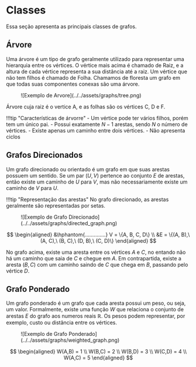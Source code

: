 # Classes

Essa seção apresenta as principais classes de grafos.

## Árvore
Uma árvore é um tipo de grafo geralmente utilizado para representar uma hierarquia entre os vértices. O vértice mais acima é chamado de Raiz, e a altura de cada vértice representa a sua distância até a raiz. Um vértice que não tem filhos é chamado de Folha. Chamamos de floresta um grafo em que todas suas componentes conexas são uma árvore.

<figure markdown="span" class="graphs"> 
    ![Exemplo de Arvore](../../assets/graphs/tree.png)
</figure>
Árvore cuja raiz é o vertice A, e as folhas são os vértices C, D e F.


!!!tip "Características de árvorre"
    - Um vértice pode ter vários filhos, porém tem um único pai.
    - Possui exatamente $N-1$ arestas, sendo $N$ o número de vértices. 
    - Existe apenas um caminho entre dois vértices. 
    - Não apresenta ciclos 

## Grafos Direcionados
Um grafo direcionado ou orientado é um grafo em que suas arestas possuem um sentido.
Se um par $(U,V)$ pertence ao conjunto $E$ de arestas, então existe um caminho de $U$ para $V$,
mas não necessariamente existe um caminho de $V$ para $U$.

!!!tip "Representação das arestas"
    No grafo direcionado, as arestas geralmente são representadas por setas. 

<figure markdown="span" class="graphs"> 
    ![Exemplo de Grafo Direcionado](../../assets/graphs/directed_graph.png)
</figure>

$$
\begin{aligned}
&\hphantom{..............}
V = \{A, B, C, D\} \\
&E = \{(A, B),\ (A, C),\ (B, C),\ (D, B),\ (C, D)\}
\end{aligned}
$$


No grafo acima, existe uma aresta entre os vértices $A$ e $C$, no entando não há um caminho que saia de $C$ e chegue em $A$. Em contrapartida, existe a aresta $(B,C)$ com um caminho saindo de $C$ que chega em $B$, passando pelo vértice $D$.

## Grafo Ponderado
Um grafo ponderado é um grafo que cada aresta possui um peso, ou seja, um valor. Formalmente, existe uma função $W$ que relaciona o conjunto de arestas $E$ do grafo aos numeros reais $\mathbb{R}$. Os pesos podem representar, por exemplo, custo ou distância entre os vértices.

<figure markdown="span" class="graphs"> 
    ![Exemplo de Grafo Ponderado](../../assets/graphs/weighted_graph.png)
</figure>

$$
\begin{aligned}
    W(A,B) = 1 \\
    W(B,C) = 2 \\
    W(B,D) = 3 \\
    W(C,D) = 4 \\
    W(A,C) = 5
\end{aligned}
$$

